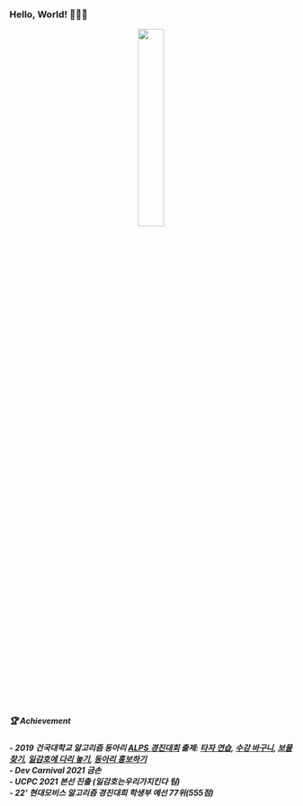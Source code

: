 <h3 font style="consolas">Hello, World! 🙋🏻‍♂️</h3>
<p align=center><a href="https://solved.ac/profile/aru0504"><img src="http://mazassumnida.wtf/api/v2/generate_badge?boj=aru0504" width="30%"></a></p>

<br>

##### 🏆 Achievement<br>
##### - 2019 건국대학교 알고리즘 동아리 [ALPS 경진대회](https://www.acmicpc.net/category/detail/2061) 출제: [타자 연습](https://www.acmicpc.net/problem/17487), [수강 바구니](https://www.acmicpc.net/problem/17488), [보물 찾기](https://www.acmicpc.net/problem/17489), [일감호에 다리 놓기](https://www.acmicpc.net/problem/17490), [동아리 홍보하기](https://www.acmicpc.net/problem/17493)<br>- Dev Carnival 2021 금손<br>- UCPC 2021 본선 진출 (일감호는우리가지킨다 팀)<br>- 22' 현대모비스 알고리즘 경진대회 학생부 예선 77위(555점)
